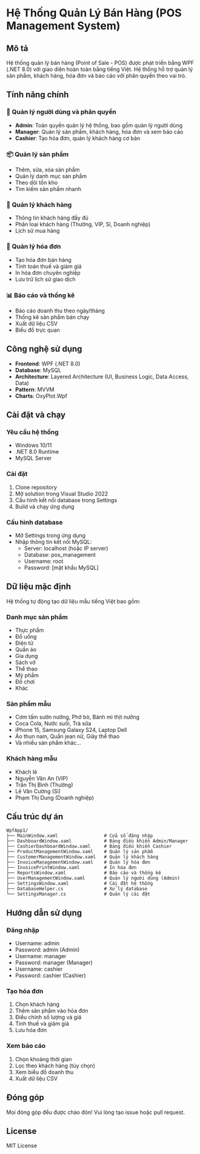 # Hệ Thống Quản Lý Bán Hàng (POS Management System)

## Mô tả
Hệ thống quản lý bán hàng (Point of Sale - POS) được phát triển bằng WPF (.NET 8.0) với giao diện hoàn toàn bằng tiếng Việt. Hệ thống hỗ trợ quản lý sản phẩm, khách hàng, hóa đơn và báo cáo với phân quyền theo vai trò.

## Tính năng chính

### 🔐 Quản lý người dùng và phân quyền
- **Admin**: Toàn quyền quản lý hệ thống, bao gồm quản lý người dùng
- **Manager**: Quản lý sản phẩm, khách hàng, hóa đơn và xem báo cáo
- **Cashier**: Tạo hóa đơn, quản lý khách hàng cơ bản

### 📦 Quản lý sản phẩm
- Thêm, sửa, xóa sản phẩm
- Quản lý danh mục sản phẩm
- Theo dõi tồn kho
- Tìm kiếm sản phẩm nhanh

### 👥 Quản lý khách hàng
- Thông tin khách hàng đầy đủ
- Phân loại khách hàng (Thường, VIP, Sỉ, Doanh nghiệp)
- Lịch sử mua hàng

### 🧾 Quản lý hóa đơn
- Tạo hóa đơn bán hàng
- Tính toán thuế và giảm giá
- In hóa đơn chuyên nghiệp
- Lưu trữ lịch sử giao dịch

### 📊 Báo cáo và thống kê
- Báo cáo doanh thu theo ngày/tháng
- Thống kê sản phẩm bán chạy
- Xuất dữ liệu CSV
- Biểu đồ trực quan

## Công nghệ sử dụng

- **Frontend**: WPF (.NET 8.0)
- **Database**: MySQL
- **Architecture**: Layered Architecture (UI, Business Logic, Data Access, Data)
- **Pattern**: MVVM
- **Charts**: OxyPlot.Wpf

## Cài đặt và chạy

### Yêu cầu hệ thống
- Windows 10/11
- .NET 8.0 Runtime
- MySQL Server

### Cài đặt
1. Clone repository
2. Mở solution trong Visual Studio 2022
3. Cấu hình kết nối database trong Settings
4. Build và chạy ứng dụng

### Cấu hình database
- Mở Settings trong ứng dụng
- Nhập thông tin kết nối MySQL:
  - Server: localhost (hoặc IP server)
  - Database: pos_management
  - Username: root
  - Password: [mật khẩu MySQL]

## Dữ liệu mặc định

Hệ thống tự động tạo dữ liệu mẫu tiếng Việt bao gồm:

### Danh mục sản phẩm
- Thực phẩm
- Đồ uống
- Điện tử
- Quần áo
- Gia dụng
- Sách vở
- Thể thao
- Mỹ phẩm
- Đồ chơi
- Khác

### Sản phẩm mẫu
- Cơm tấm sườn nướng, Phở bò, Bánh mì thịt nướng
- Coca Cola, Nước suối, Trà sữa
- iPhone 15, Samsung Galaxy S24, Laptop Dell
- Áo thun nam, Quần jean nữ, Giày thể thao
- Và nhiều sản phẩm khác...

### Khách hàng mẫu
- Khách lẻ
- Nguyễn Văn An (VIP)
- Trần Thị Bình (Thường)
- Lê Văn Cường (Sỉ)
- Phạm Thị Dung (Doanh nghiệp)

## Cấu trúc dự án

```
WpfApp1/
├── MainWindow.xaml                 # Cửa sổ đăng nhập
├── DashboardWindow.xaml            # Bảng điều khiển Admin/Manager
├── CashierDashboardWindow.xaml     # Bảng điều khiển Cashier
├── ProductManagementWindow.xaml    # Quản lý sản phẩm
├── CustomerManagementWindow.xaml   # Quản lý khách hàng
├── InvoiceManagementWindow.xaml    # Quản lý hóa đơn
├── InvoicePrintWindow.xaml         # In hóa đơn
├── ReportsWindow.xaml              # Báo cáo và thống kê
├── UserManagementWindow.xaml       # Quản lý người dùng (Admin)
├── SettingsWindow.xaml             # Cài đặt hệ thống
├── DatabaseHelper.cs               # Xử lý database
└── SettingsManager.cs              # Quản lý cài đặt
```

## Hướng dẫn sử dụng

### Đăng nhập
- Username: admin
- Password: admin (Admin)
- Username: manager  
- Password: manager (Manager)
- Username: cashier
- Password: cashier (Cashier)

### Tạo hóa đơn
1. Chọn khách hàng
2. Thêm sản phẩm vào hóa đơn
3. Điều chỉnh số lượng và giá
4. Tính thuế và giảm giá
5. Lưu hóa đơn

### Xem báo cáo
1. Chọn khoảng thời gian
2. Lọc theo khách hàng (tùy chọn)
3. Xem biểu đồ doanh thu
4. Xuất dữ liệu CSV

## Đóng góp

Mọi đóng góp đều được chào đón! Vui lòng tạo issue hoặc pull request.

## License

MIT License